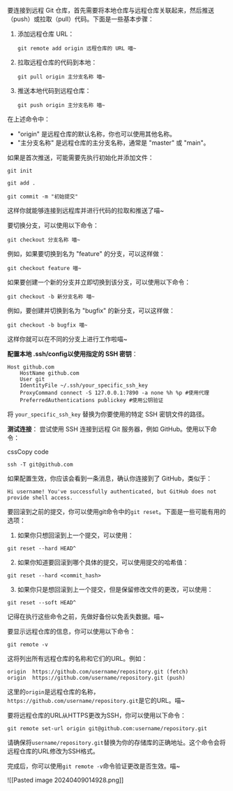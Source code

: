 要连接到远程 Git 仓库，首先需要将本地仓库与远程仓库关联起来，然后推送（push）或拉取（pull）代码。下面是一些基本步骤：

1. 添加远程仓库 URL：
   ```
   git remote add origin 远程仓库的 URL 喵~
   ```

2. 拉取远程仓库的代码到本地：
   ```
   git pull origin 主分支名称 喵~
   ```

3. 推送本地代码到远程仓库：
   ```
   git push origin 主分支名称 喵~
   ```

在上述命令中：
- "origin" 是远程仓库的默认名称，你也可以使用其他名称。
- "主分支名称" 是远程仓库的主分支名称，通常是 "master" 或 "main"。

如果是首次推送，可能需要先执行初始化并添加文件：
```
git init
```

```
git add .
```

```
git commit -m "初始提交"
```

这样你就能够连接到远程库并进行代码的拉取和推送了喵~

要切换分支，可以使用以下命令：

```
git checkout 分支名称 喵~
```

例如，如果要切换到名为 "feature" 的分支，可以这样做：

```
git checkout feature 喵~
```

如果要创建一个新的分支并立即切换到该分支，可以使用以下命令：

```
git checkout -b 新分支名称 喵~
```

例如，要创建并切换到名为 "bugfix" 的新分支，可以这样做：

```
git checkout -b bugfix 喵~
```

这样你就可以在不同的分支上进行工作啦喵~

**配置本地 .ssh/config以使用指定的 SSH 密钥**：
```
Host github.com
    HostName github.com
    User git
    IdentityFile ~/.ssh/your_specific_ssh_key
    ProxyCommand connect -S 127.0.0.1:7890 -a none %h %p #使用代理
    PreferredAuthentications publickey #使用公钥验证

```
将 `your_specific_ssh_key` 替换为你要使用的特定 SSH 密钥文件的路径。

**测试连接**： 尝试使用 SSH 连接到远程 Git 服务器，例如 GitHub。使用以下命令：

cssCopy code

`ssh -T git@github.com`

如果配置生效，你应该会看到一条消息，确认你连接到了 GitHub，类似于：
```
Hi username! You've successfully authenticated, but GitHub does not provide shell access.
```

要回滚到之前的提交，你可以使用git命令中的`git reset`。下面是一些可能有用的选项：

1. 如果你只想回滚到上一个提交，可以使用：
```
git reset --hard HEAD^
```

2. 如果你知道要回滚到哪个具体的提交，可以使用提交的哈希值：
```
git reset --hard <commit_hash>
```

3. 如果你只是想回滚到上一个提交，但是保留修改文件的更改，可以使用：
```
git reset --soft HEAD^
```

记得在执行这些命令之前，先做好备份以免丢失数据。喵~

要显示远程仓库的信息，你可以使用以下命令：

```
git remote -v
```

这将列出所有远程仓库的名称和它们的URL。例如：

```
origin  https://github.com/username/repository.git (fetch)
origin  https://github.com/username/repository.git (push)
```

这里的`origin`是远程仓库的名称，`https://github.com/username/repository.git`是它的URL。喵~

要将远程仓库的URL从HTTPS更改为SSH，你可以使用以下命令：

```
git remote set-url origin git@github.com:username/repository.git
```

请确保将`username/repository.git`替换为你的存储库的正确地址。这个命令会将远程仓库的URL修改为SSH格式。

完成后，你可以使用`git remote -v`命令验证更改是否生效。喵~

![[Pasted image 20240409014928.png]]
